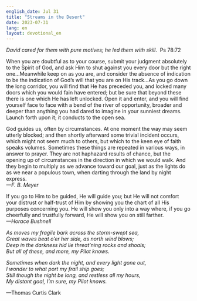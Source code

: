 ```yaml
---
english_date: Jul 31
title: "Streams in the Desert"
date: 2023-07-31
lang: en
layout: devotional_en
---
```





<p><em>David cared for them with pure motives; he led them with skill</em>.  Ps 78:72

</p>

<p>When you are doubtful as to your course, submit your judgment absolutely to the Spirit of God, and ask Him to shut against you every door but the right one…Meanwhile keep on as you are, and consider the absence of indication to be the indication of God’s will that you are on His track…As you go down the long corridor, you will find that He has preceded you, and locked many doors which you would fain have entered; but be sure that beyond these there is one which He has left unlocked. Open it and enter, and you will find yourself face to face with a bend of the river of opportunity, broader and deeper than anything you had dared to imagine in your sunniest dreams. Launch forth upon it; it conducts to the open sea.

</p>

<p>God guides us, often by circumstances. At one moment the way may seem utterly blocked; and then shortly afterward some trivial incident occurs, which might not seem much to others, but which to the keen eye of faith speaks volumes. Sometimes these things are repeated in various ways, in answer to prayer. They are not haphazard results of chance, but the opening up of circumstances in the direction in which we would walk. And they begin to multiply as we advance toward our goal, just as the lights do as we near a populous town, when darting through the land by night express.<br/> <em>—F. B. Meyer</em>

</p>

<p>If you go to Him to be guided, He will guide you; but He will not comfort your distrust or half-trust of Him by showing you the chart of all His purposes concerning you. He will show you only into a way where, if you go cheerfully and trustfully forward, He will show you on still farther.<br/> <em>—Horace Bushnell</em>

</p>

<p><em>As moves my fragile bark across the storm-swept sea,</em><br/> <em>Great waves beat o’er her side, as north wind blows;</em><br/> <em>Deep in the darkness hid lie threat’ning rocks and shoals;</em><br/> <em>But all of these, and more, my Pilot knows.</em>

</p>

<p><em>Sometimes when dark the night, and every light gone out,</em><br/> <em>I wonder to what port my frail ship goes;</em><br/> <em>Still though the night be long, and restless all my hours,</em><br/> <em>My distant goal, I’m sure, my Pilot knows.</em>

</p>

<p>—Thomas Curtis Clark

</p>

<p></p>